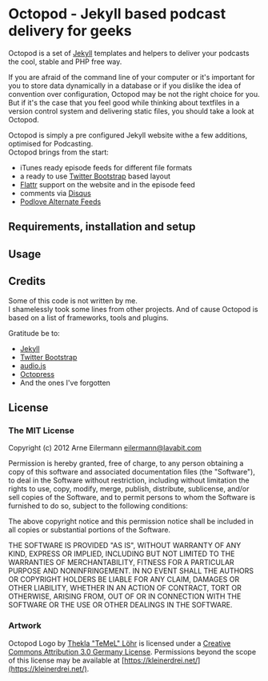 # Octopod - Jekyll based podcast delivery for geeks

Octopod is a set of [Jekyll](http://jekyllrb.com/) templates and helpers to deliver your podcasts the cool, stable and PHP free way.

If you are afraid of the command line of your computer or it's important for you to store data dynamically in a database or if you dislike the idea of convention over configuration, Octopod may be not the right choice for you. But if it's the case that you feel good while thinking about textfiles in a version control system and delivering static files, you should take a look at Octopod.

Octopod is simply a pre configured Jekyll website withe a few additions, optimised for Podcasting.  
Octopod brings from the start:
* iTunes ready episode feeds for different file formats
* a ready to use [Twitter Bootstrap](http://twitter.github.com/bootstrap/) based layout
* [Flattr](https://flattr.com/) support on the website and in the episode feed
* comments via [Disqus](http://disqus.com/)
* [Podlove Alternate Feeds](http://podlove.org/alternate-feeds/)

## Requirements, installation and setup



## Usage

## Credits

Some of this code is not written by me.  
I shamelessly took some lines from other projects. And of cause Octopod is based on a list of frameworks, tools and plugins.

Gratitude be to:
* [Jekyll](http://jekyllrb.com/)
* [Twitter Bootstrap](http://twitter.github.com/bootstrap/)
* [audio.js](http://kolber.github.com/audiojs/)
* [Octopress](http://octopress.org/)
* And the ones I've forgotten

## License

### The MIT License

Copyright (c) 2012 Arne Eilermann <eilermann@lavabit.com>

Permission is hereby granted, free of charge, to any person obtaining a copy
of this software and associated documentation files (the "Software"), to deal
in the Software without restriction, including without limitation the rights
to use, copy, modify, merge, publish, distribute, sublicense, and/or sell
copies of the Software, and to permit persons to whom the Software is
furnished to do so, subject to the following conditions:

The above copyright notice and this permission notice shall be included in
all copies or substantial portions of the Software.

THE SOFTWARE IS PROVIDED "AS IS", WITHOUT WARRANTY OF ANY KIND, EXPRESS OR
IMPLIED, INCLUDING BUT NOT LIMITED TO THE WARRANTIES OF MERCHANTABILITY,
FITNESS FOR A PARTICULAR PURPOSE AND NONINFRINGEMENT. IN NO EVENT SHALL THE
AUTHORS OR COPYRIGHT HOLDERS BE LIABLE FOR ANY CLAIM, DAMAGES OR OTHER
LIABILITY, WHETHER IN AN ACTION OF CONTRACT, TORT OR OTHERWISE, ARISING FROM,
OUT OF OR IN CONNECTION WITH THE SOFTWARE OR THE USE OR OTHER DEALINGS IN
THE SOFTWARE.

### Artwork

Octopod Logo by [Thekla "TeMeL" Löhr](http://www.temel-art.de/) is licensed
under a [Creative Commons Attribution 3.0 Germany License](http://creativecommons.org/licenses/by/3.0/de/).
Permissions beyond the scope of this license may be available at
[https://kleinerdrei.net/](https://kleinerdrei.net/).
